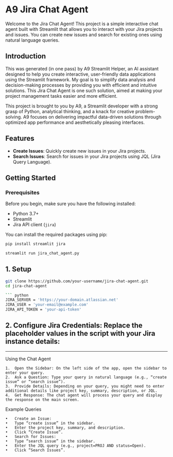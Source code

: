 # A9 Jira Chat Agent

Welcome to the Jira Chat Agent! This project is a simple interactive chat agent built with Streamlit that allows you to interact with your Jira projects and issues. You can create new issues and search for existing ones using natural language queries.

## Introduction

This was generated (in one pass) by A9 Streamlit Helper, an AI assistant designed to help you create interactive, user-friendly data applications using the Streamlit framework. My goal is to simplify data analysis and decision-making processes by providing you with efficient and intuitive solutions. This Jira Chat Agent is one such solution, aimed at making your project management tasks easier and more efficient.

This project is brought to you by A9, a Streamlit developer with a strong grasp of Python, analytical thinking, and a knack for creative problem-solving. A9 focuses on delivering impactful data-driven solutions through optimized app performance and aesthetically pleasing interfaces.

## Features

- **Create Issues**: Quickly create new issues in your Jira projects.
- **Search Issues**: Search for issues in your Jira projects using JQL (Jira Query Language).

## Getting Started

### Prerequisites

Before you begin, make sure you have the following installed:

- Python 3.7+
- Streamlit
- Jira API client (`jira`)

You can install the required packages using pip:

```sh
pip install streamlit jira

streamlit run jira_chat_agent.py
```

## 1. Setup 

``` sh
git clone https://github.com/your-username/jira-chat-agent.git
cd jira-chat-agent

``` python
JIRA_SERVER = 'https://your-domain.atlassian.net'
JIRA_USER = 'your-email@example.com'
JIRA_API_TOKEN = 'your-api-token'
```


## 2.	Configure Jira Credentials: Replace the placeholder values in the script with your Jira instance details:

---

Using the Chat Agent

	1.	Open the Sidebar: On the left side of the app, open the sidebar to enter your query.
	2.	Ask a Question: Type your query in natural language (e.g., “create issue” or “search issue”).
	3.	Provide Details: Depending on your query, you might need to enter additional details like project key, summary, description, or JQL.
	4.	Get Response: The chat agent will process your query and display the response on the main screen.

Example Queries

	•	Create an Issue:
	•	Type “create issue” in the sidebar.
	•	Enter the project key, summary, and description.
	•	Click “Create Issue”.
	•	Search for Issues:
	•	Type “search issue” in the sidebar.
	•	Enter the JQL query (e.g., project=PROJ AND status=Open).
	•	Click “Search Issues”.


